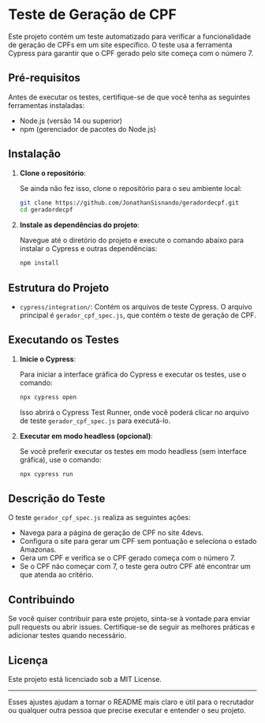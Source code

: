 


# Teste de Geração de CPF

Este projeto contém um teste automatizado para verificar a funcionalidade de geração de CPFs em um site específico. O teste usa a ferramenta Cypress para garantir que o CPF gerado pelo site começa com o número 7.

## Pré-requisitos

Antes de executar os testes, certifique-se de que você tenha as seguintes ferramentas instaladas:

- Node.js (versão 14 ou superior)
- npm (gerenciador de pacotes do Node.js)

## Instalação

1. **Clone o repositório**:

   Se ainda não fez isso, clone o repositório para o seu ambiente local:

   ```bash
   git clone https://github.com/JonathanSisnando/geradordecpf.git
   cd geradordecpf
   ```

2. **Instale as dependências do projeto**:

   Navegue até o diretório do projeto e execute o comando abaixo para instalar o Cypress e outras dependências:

   ```bash
   npm install
   ```

## Estrutura do Projeto

- `cypress/integration/`: Contém os arquivos de teste Cypress. O arquivo principal é `gerador_cpf_spec.js`, que contém o teste de geração de CPF.

## Executando os Testes

1. **Inicie o Cypress**:

   Para iniciar a interface gráfica do Cypress e executar os testes, use o comando:

   ```bash
   npx cypress open
   ```

   Isso abrirá o Cypress Test Runner, onde você poderá clicar no arquivo de teste `gerador_cpf_spec.js` para executá-lo.

2. **Executar em modo headless (opcional)**:

   Se você preferir executar os testes em modo headless (sem interface gráfica), use o comando:

   ```bash
   npx cypress run
   ```

## Descrição do Teste

O teste `gerador_cpf_spec.js` realiza as seguintes ações:

- Navega para a página de geração de CPF no site 4devs.
- Configura o site para gerar um CPF sem pontuação e seleciona o estado Amazonas.
- Gera um CPF e verifica se o CPF gerado começa com o número 7.
- Se o CPF não começar com 7, o teste gera outro CPF até encontrar um que atenda ao critério.

## Contribuindo

Se você quiser contribuir para este projeto, sinta-se à vontade para enviar pull requests ou abrir issues. Certifique-se de seguir as melhores práticas e adicionar testes quando necessário.

## Licença

Este projeto está licenciado sob a MIT License.

---

Esses ajustes ajudam a tornar o README mais claro e útil para o recrutador ou qualquer outra pessoa que precise executar e entender o seu projeto.
